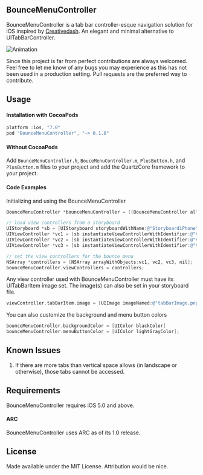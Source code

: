## BounceMenuController

BounceMenuController is a tab bar controller-esque navigation solution for iOS inspired by [Creativedash](http://dribbble.com/shots/1248375-Bounce-Menu-CSS). An elegant and minimal alternative to UITabBarController.

![Animation](https://raw.github.com/bvogelzang/BounceMenuController/master/example.gif)

Since this project is far from perfect contributions are always welcomed. Feel free to let me know of any bugs you may experience as this has not been used in a production setting. Pull requests are the preferred way to contribute.

## Usage

#### Installation with CocoaPods

```objective-c
platform :ios, "7.0"
pod "BounceMenuController", "~> 0.1.0"
```

#### Without CocoaPods

Add `BounceMenuController.h`, `BouceMenuController.m`, `PlusButton.h`, and `PlusButton.m` files to your project and add the QuartzCore framework to your project.

#### Code Examples

Initializing and using the BounceMenuController

```objective-c
BounceMenuController *bounceMenuController = [[BounceMenuController alloc] init];

// load view controllers from a storyboard
UIStoryboard *sb = [UIStoryboard storyboardWithName:@"StoryboardiPhone" bundle:nil];
UIViewController *vc1 = [sb instantiateViewControllerWithIdentifier:@"ViewController1"];
UIViewController *vc2 = [sb instantiateViewControllerWithIdentifier:@"ViewController2"];
UIViewController *vc3 = [sb instantiateViewControllerWithIdentifier:@"ViewController3"];

// set the view controllers for the bounce menu
NSArray *controllers = [NSArray arrayWithObjects:vc1, vc2, vc3, nil];
bounceMenuController.viewControllers = controllers;
```

Any view controller used with BounceMenuController must have its UITabBarItem image set. The image(s) can also be set in your storyboard file.

```objective-c
viewController.tabBarItem.image = [UIImage imageNamed:@"tabBarImage.png"];
```

You can also customize the background and menu button colors

```objective-c
bounceMenuController.backgroundColor = [UIColor blackColor]
bounceMenuController.menuButtonColor = [UIColor lightGrayColor];
```

## Known Issues

1. If there are more tabs than vertical space allows (in landscape or otherwise), those tabs cannot be accessed.

## Requirements

BounceMenuController requires iOS 5.0 and above.

#### ARC

BounceMenuController uses ARC as of its 1.0 release.

## License

Made available under the MIT License. Attribution would be nice.

